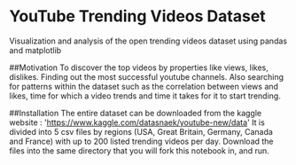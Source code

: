 # YouTube Trending Videos Dataset
Visualization and analysis of the open trending videos dataset using pandas and matplotlib

##Motivation
To discover the top videos by properties like views, likes, dislikes. Finding out the most successful youtube channels. Also searching for patterns within the dataset such as the correlation between views and likes, time for which a video trends and time it takes for it to start trending. 

##Installation
The entire dataset can be downloaded from the kaggle website : 'https://www.kaggle.com/datasnaek/youtube-new/data'
It is divided into 5 csv files by regions (USA, Great Britain, Germany, Canada and France) with up to 200 listed trending videos per day. Download the files into the same directory that you will fork this notebook in, and run. 

   
